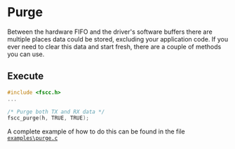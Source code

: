 Purge
=====

Between the hardware FIFO and the driver's software buffers there are multiple places data could 
be stored, excluding your application code. If you ever need to clear this data and start fresh, 
there are a couple of methods you can use.

Execute
-------

```c
#include <fscc.h>
...

/* Purge both TX and RX data */
fscc_purge(h, TRUE, TRUE);
```

A complete example of how to do this can be found in the file
[`examples\purge.c`](https://github.com/commtech/cfscc/blob/master/examples/purge.c)
